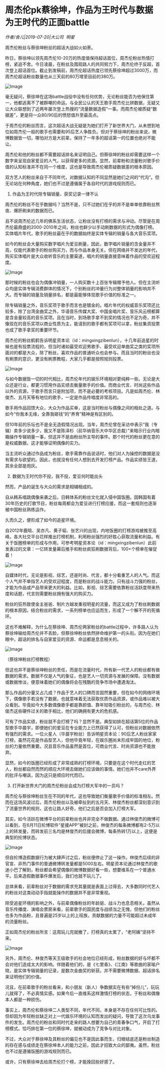 # 周杰伦pk蔡徐坤，作品为王时代与数据为王时代的正面battle

*作者/舍儿|2019-07-20|大公司 
                                                明星*

周杰伦粉丝与蔡徐坤粉丝的超话大战如火如荼。

昨日，蔡徐坤以领先周杰伦10-20万的热度值保持超话首位，周杰伦粉丝热情打榜，紧追不舍。今日凌晨，在粉丝及围观路人的共同努力下，周杰伦终于反超，首次登上超话首位。截止到发稿前，周杰伦超话热度已领先蔡徐坤超过3000万，而周杰伦超话粉丝数量也从三天前的80万增至目前的380万。

![Image](http://p3.pstatp.com/large/pgc-image/a3bab0da97e64f7abb48b417da2aa96f)

毫无疑问，蔡徐坤在这场battle战役中没有任何优势，无论粉丝能否为他保住第一，他都逃离不了被群嘲的命运。与全民公认的天王歌手周杰伦比拼数据，无疑又让大众联想到了近两年屡次登上热搜的“流量数据造假”一事。而周杰伦被质疑“数据差”，更是将一众80/90后的愤怒值升至最高点。

于周杰伦的粉丝而言，这次超话大战无疑是为她们打开了新世界大门，从未想到地位如周杰伦一般的歌手也需要和95后艺人争胜负。但对于蔡徐坤的粉丝来说，微博数据皆一切，哪怕对方是大前辈，保持了一年多的超话第一的位置也绝对不能让。

周杰伦和他的粉丝都不需要超话排名来证明自己。但蔡徐坤的粉丝却需要这样一个数字来呈现自家爱豆的人气，以获得更多的资源。显然，前辈粉和流量粉对歌手价值的认知标准并不在同一个维度，这也是导致周杰伦被质疑数据差的根本原因。

双方艺人的粉丝来自于不同年代，对数据认知的不同显然是她们之间的“代沟”。但无论站在何种角度，她们也不过是遵循属于各自时代的游戏规则而已。

1. 作品为王时代除专辑销量、获奖记录一律不认

周杰伦的粉丝不在乎数据吗？当然不是，只不过她们在乎的并不是单单依靠粉丝熬夜、爆肝刷来的数据而已。

且不说周杰伦近几年的佛系生活状态，让粉丝没有打榜的需求与冲动。尽管是在周杰伦最鼎盛的2000-2010年之间，粉丝也鲜少以手动刷数据的形式为偶像打榜。实体唱片年代，歌手的粉丝最在乎的数据始终是实体专辑的销量与各大音乐奖项。

如今的粉丝会大量购买数字唱片为爱豆刷量，因此，数字唱片销量的含金量并不高，仅能代表歌手的粉丝购买力，而与作品本身无关。但在网络并不发达的年代，购买实体唱片是大众收听音乐的主要渠道，唱片的销量直接意味着作品的受欢迎程度。

![Image](http://p1.pstatp.com/large/pgc-image/b223bf91c2124a97ac02369823e20476)

那时候的粉丝也会为偶像冲销量，一人购买数十上百张专辑赠予他人。但在主流听众均是实体专辑消费群体的情况下，个别粉丝的冲量行为对整体销量的影响并不大。而专辑的销量及销量排名，都是最能够体现歌手价值的标准之一。

除专辑销量之外，音乐奖项于歌手而言也是镀金的。唱片年代的权威音乐奖项还比较多，除了台湾金曲奖之外，华语音乐传媒大奖、中国金唱片奖、音乐风云榜都算是含金量较高的音乐奖项。且在当时，到场歌手拿不到奖的情况也不足为奇，并不像现在的音乐奖项以商业性质为主，能请到的歌手都有奖项可以拿，粉丝集资投票也成了歌手拿奖的重要环节。

周杰伦的粉丝鹤鹤告诉明星资本论（id：mingxingzibenlun），十几年前追星的时候也是有投票流程的，但当时诸如最受欢迎男歌手、最受欢迎单曲奖之类的奖项所面对的都是大众，除了粉丝，喜欢作品的普通听众也会参与。而且当时的粉丝也没有刷票的意识，更没有刷票教程，大家几乎都是按照规则投票。

![Image](http://p1.pstatp.com/large/pgc-image/7330fa7102fb49ba8feeacb912101a2b)

与如今数据皆一切的时代相比，周杰伦年代的娱乐环境相对更纯粹一些。无论是大众还是行业，都更习惯用作品实绩去衡量歌手的价值。而商业代言、时尚这些作品以外的资源，于歌手而言只是附加项，而不是必要的考核项目。凡是如周杰伦、林俊杰、五月天等有地位的歌手，一定是作品传唱度非常高的。

歌手用作品回馈大众，大众为作品买单，这是当时粉丝与偶像之间的相处之道。与如今“你我本无缘，全靠我砸钱”的“养育”精神是有区别的。

但10年前的乐坛也不是全无造假情况出现。当年，周杰伦曾在采访中表示“我（专辑）卖多少说多少，我又不是陈泽杉（前华纳音乐大中华区总裁）”来暗示行业内暗箱操作专辑销量一事，但这并不是由粉丝所主导的事件。那个时代的粉丝更在意的是权威数据，这才能够证明偶像的实力。

当主流听众通过作品成为粉丝，歌手需靠作品说话时，他们对人为操控的数据是没有需求与欲望的。因此，也就没有任何人想到去开发打榜产品。作品实绩皆王道，其余全部是炮灰。

2. 数据为王时代你不投，我不投，爱豆何时能出头

然而，产品的诞生与大众的需求是相辅相成的。

自从韩系唱跳偶像来袭之后，日韩体系的粉丝文化就入侵中国饭圈。因韩国有着30年历史的打歌节目，粉丝每周都会为爱豆进行打榜应援，而这一套规则也逐渐被中国粉丝熟练运作。

久而久之，便形成了如今的追星环境。

自2012年鹿晗、吴亦凡、黄子韬、张艺兴的出现，内地饭圈的打榜游戏被推至高峰。各大社交平台花样推出打榜机制，利用粉丝强烈的好胜心获取流量和利益。有关于饭圈榜单的形成与作用，可参考明星资本论（id：mingxingzibenlun）此前发表过的文章：一亿转发量幕后推手和粉丝疯狂刷数据背后，100+个榜单在催促着！

![Image](http://p9.pstatp.com/large/pgc-image/1010be99bc5943b1ac9174be4528eaed)

自媒体时代，无论是影视、综艺，还是时尚、代言，都十分看重艺人的人气。而这个人气并不单指艺人的受欢迎程度，而是粉丝的战斗能力。只有战斗力强的粉丝，才能为作品或产品带来更大的利益。比如，影视、综艺需要依靠粉丝活跃度带来热度和话题，代言则需要粉丝拥有强大的购买力。

粉丝的狂热致使金主爸爸、制片方越发重视明星的流量，而这又成为了粉丝刷数据的根本原因，结合粉丝的需求，一系列榜单也应运而生，形成了一个解不开的死循环。

这也不难解释，为什么在蔡徐坤、周杰伦两家粉丝的battle过程中，许多路人认为蔡徐坤输给周杰伦并不丢脸，但蔡徐坤粉丝依然拼命维护第一的头衔。因为在她们眼中，超话的排名与自家爱豆的资源、命运都是息息相关的。

![Image](http://p3.pstatp.com/large/pgc-image/bf9cc274bdf64a04a5e7fb245365dbd4)

（蔡徐坤粉丝打榜教程）

但这也并不是蔡徐坤粉丝的责任，而是在流量时代，所有新一代艺人的粉丝都有做数据的需求。数据不仅是人气的象征，也是艺人一切资源与发展的保障。没有数据或数据惨淡，便意味着她们的偶像将会在残酷的竞争市场中遭遇淘汰。

那么作品的分量又占几成？作品于艺人的口碑而言固然重要，但在如今的网络环境下，偶像歌手若没有了数据，也就意味着无法获取优质作品资源，或作品难以被大众看到。毕竟如今大多数偶像歌手都是靠颜值、靠年轻吸引粉丝的，与周杰伦、林俊杰这些硬件过关的歌手相比，他们的确拥有更大的危机感。

可有了作品实绩，粉丝就不会打榜了吗？显然不是。典型如排在超话第5位的作品型歌手华晨宇，即便她们的爱豆在专业能力上已然获得了认可，但粉丝对数据依然有强烈的需求。一位火星人（华晨宇粉丝）告诉明星资本论：90后艺人粉丝家家打榜，虽然花花是作品型艺人，但他毕竟年轻，在娱乐圈尚未形成牢固的地位，粉丝的力量依然重要。况且音乐作品虽然是首位，可商业代言、时尚资源也不能放弃。

显然，如今的饭圈已经形成了非常成熟的打榜环境，只要是在这个时代走红的艺人，粉丝都自然而然的顺应大环境去做她们应该做的事情。她们也并不care外界的批评与嘲讽，因为这只是顺应时代而已。

3. 打开新世界大门的周杰伦粉丝会成为打榜大军中的一员吗？

周杰伦与蔡徐坤粉丝生在不同的年代，这也导致她们衡量歌手价值的标准相左。然而在这场风波过后，周杰伦粉丝以及被牵扯到的五月天、林俊杰粉丝都深刻意识到了流量世界的规则，这也让路人好奇，他们之后是否会加入打榜大军。

其实，如今活跃在微博平台的前辈粉丝也并非完全不做数据。通过林俊杰的微博可以看到，在6月11日抡博软件“星援APP”被封之前，林俊杰的每条微博都有2-5万以上的转发量，而转发前三名均是林俊杰的后援会微博，每条热转1万以上，这便是典型的抡博状态。

![Image](http://p1.pstatp.com/large/pgc-image/6beece9318a34aab9fdc5d3b15caaef3)

但自抡博造假数据行为被大肆声讨之后，粉丝便停止了这一操作。林俊杰后续的非官宣、非热门事件的普通微博转发量都是5000左右。明星资本论通过林俊杰的歌迷小巴了解到，粉丝都会希望偶像的微博数据好看一些，想要维系在一个普通水平。后来造假数据事件爆发后，我们也就不玩儿了。

总体来看，前辈粉丝对于数据的需求充其量就是表面上过得去，大多数同时代艺人的粉丝对这类动动手指就能操作的数据并不是非常重视。

除受追星环境的影响之外，与前辈偶像粉丝的年龄层、战斗力也息息相关。虽然从音乐传播度、演唱会票房来看，前辈歌手的国民度与战绩当之无愧，但他们的粉丝也多为作品粉，且普遍是25岁以上的上班族，贡献数据的力量不可能超过未成年的流量粉丝。

正如周杰伦的粉丝所言：这周玩儿完就撤了，打榜真的太累了，“老阿姨”坚持不来。

![Image](http://p1.pstatp.com/large/pgc-image/313250c6ee714e99b01bc8be8be610a8)

另外，周杰伦、林俊杰等天王级歌手的社会地位已经形成，粉丝数据的好与坏都不会对他们造成太大的影响。伴随着他们的，是《七里香》、《江南》等歌曲的家喻户晓，是实体专辑销量的记录，是数次金曲奖的斩获。并不需要微博数据、超话排名来证明他们的价值。

况且，在前辈歌手的粉丝看来，和小朋友（新人）争数据实在有些“掉份儿”，玩玩儿就得了，不必真情实感。如果今后一直维系这样激情打榜的状态，于粉丝和偶像本人都是一种损伤。

事实上，周杰伦和蔡徐坤二人类型不同，年代不同，本身是不存在任何可比性的。但却因为年轻粉丝缺乏对上一代娱乐环境的认知而发出的疑问，导致了这次乌龙事件的发生。周杰伦的粉丝和同时代走来的路人想要为自己的青春争口气，开启了打榜模式。恰巧排在第一位的蔡徐坤，就被动成为了竞争与对比对象。

不过，大众对于蔡徐坤及其粉丝的偏见也不是因此事而生，归根结底还是粉丝制造的存在感与成绩走在蔡徐坤本人的能力之前，因此才招致大众的鄙夷。虽然，粉丝也不过是遵循饭圈的游戏规则而已。

或许，只有蔡徐坤去给周杰伦打个榜，才能挽回些好感了。

